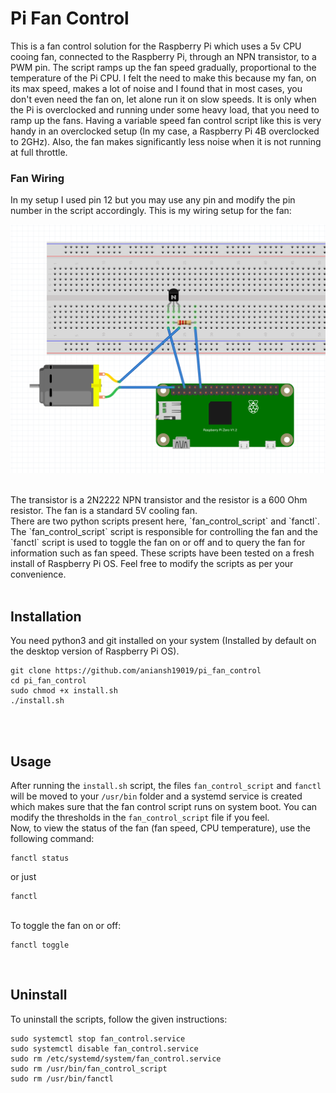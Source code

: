 # Pi Fan Control
This is a fan control solution for the Raspberry Pi which uses a 5v CPU cooing fan, connected to the Raspberry Pi, through an NPN transistor, to a PWM pin. The script ramps up the fan speed gradually, proportional to the temperature of the Pi CPU. I felt the need to make this because my fan, on its max speed, makes a lot of noise and I found that in most cases, you don't even need the fan on, let alone run it on slow speeds. It is only when the Pi is overclocked and running under some heavy load, that you need to ramp up the fans. Having a variable speed fan control script like this is very handy in an overclocked setup (In my case, a Raspberry Pi 4B overclocked to 2GHz). Also, the fan makes significantly less noise when it is not running at full throttle.

### Fan Wiring
In my setup I used pin 12 but you may use any pin and modify the pin number in the script accordingly. This is my wiring setup for the fan:
<br>

![Pi Fan Wiring](screenshots/fritzing_shot.png)

<br>
The transistor is a 2N2222 NPN transistor and the resistor is a 600 Ohm resistor. The fan is a standard 5V cooling fan.
<br>
There are two python scripts present here, `fan_control_script` and `fanctl`. The `fan_control_script` script is responsible for controlling the fan and the `fanctl` script is used to toggle the fan on or off and to query the fan for information such as fan speed. These scripts have been tested on a fresh install of Raspberry Pi OS. Feel free to modify the scripts as per your convenience.
<br>
<br>

## Installation
You need python3 and git installed on your system (Installed by default on the desktop version of Raspberry Pi OS).
<br>
```
git clone https://github.com/aniansh19019/pi_fan_control
cd pi_fan_control
sudo chmod +x install.sh
./install.sh
```
<br>
<br>

## Usage
After running the `install.sh` script, the files `fan_control_script` and `fanctl` will be moved to your `/usr/bin` folder and a systemd service is created which makes sure that the fan control script runs on system boot. You can modify the thresholds in the `fan_control_script` file if you feel.
<br>
Now, to view the status of the fan (fan speed, CPU temperature), use the following command:
```
fanctl status
```
or just
```
fanctl
```
<br>
To toggle the fan on or off:

```
fanctl toggle
```
<br>

## Uninstall
To uninstall the scripts, follow the given instructions:
<br>

```
sudo systemctl stop fan_control.service
sudo systemctl disable fan_control.service
sudo rm /etc/systemd/system/fan_control.service
sudo rm /usr/bin/fan_control_script
sudo rm /usr/bin/fanctl
```
